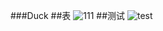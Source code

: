 ###Duck
##表
![111](https://github.com/masery09143521/MIS-1/blob/master/Duck/111.JPG)
##测试
![test](https://github.com/masery09143521/MIS-1/blob/master/Duck/test.JPG)

